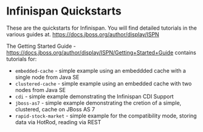 Infinispan Quickstarts
======================

These are the quickstarts for Infinispan. You will find detailed tutorials in the
various guides at.
<https://docs.jboss.org/author/display/ISPN>

The Getting Started Guide -
<https://docs.jboss.org/author/display/ISPN/Getting+Started+Guide>
contains tutorials for:

* `embedded-cache` - simple example using an embeddded cache with a single node from Java SE
* `clustered-cache` - simple example using an embedded cache with two nodes from Java SE
* `cdi` - simple example demonstrating the Infinispan CDI Support
* `jboss-as7` - simple example demonstrating the cretion of a simple, clustered, cache on JBoss AS 7
* `rapid-stock-market` - simple example for the compatibility mode, storing data via HotRod, reading via REST
